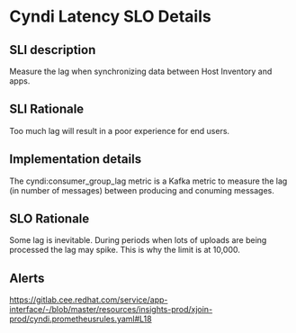 # Cyndi Latency SLO Details

## SLI description

Measure the lag when synchronizing data between Host Inventory and apps.

## SLI Rationale

Too much lag will result in a poor experience for end users.

## Implementation details

The cyndi:consumer_group_lag metric is a Kafka metric to measure the lag (in number of messages) between producing and conuming messages.

## SLO Rationale

Some lag is inevitable. During periods when lots of uploads are being processed the lag may spike. This is why the limit is at 10,000.

## Alerts
https://gitlab.cee.redhat.com/service/app-interface/-/blob/master/resources/insights-prod/xjoin-prod/cyndi.prometheusrules.yaml#L18
